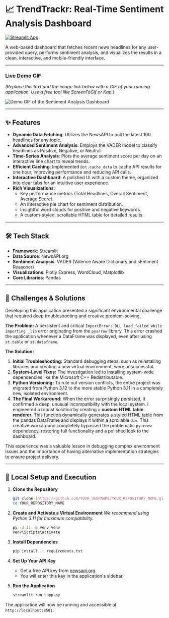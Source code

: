 # 📈 TrendTrackr: Real-Time Sentiment Analysis Dashboard

[![Streamlit App](https://static.streamlit.io/badges/streamlit_badge_black_white.svg)](https://YOUR_DEPLOYED_APP_LINK_HERE)

A web-based dashboard that fetches recent news headlines for any user-provided query, performs sentiment analysis, and visualizes the results in a clean, interactive, and mobile-friendly interface.

---

### **Live Demo GIF**
*(Replace this text and the image link below with a GIF of your running application. Use a free tool like ScreenToGif or Kap.)*

![Demo GIF of the Sentiment Analysis Dashboard](https://media.giphy.com/media/v1.Y2lkPTc5MGI3NjExbGM1dnhwZGRuc3Y2enZ5cGJ1dGpscDdxYjUxcjJid3V0ajdnaG5kZyZlcD12MV9pbnRlcm5hbF9naWZfYnlfaWQmY3Q9Zw/L1R1tvI9svkIWwpY2b/giphy.gif)

---

## ✨ Features

-   **Dynamic Data Fetching**: Utilizes the NewsAPI to pull the latest 100 headlines for any topic.
-   **Advanced Sentiment Analysis**: Employs the VADER model to classify headlines as Positive, Negative, or Neutral.
-   **Time-Series Analysis**: Plots the average sentiment score per day on an interactive line chart to reveal trends.
-   **Efficient Caching**: Implemented `@st.cache_data` to cache API results for one hour, improving performance and reducing API calls.
-   **Interactive Dashboard**: A polished UI with a custom theme, organized into clear tabs for an intuitive user experience.
-   **Rich Visualizations**:
    -   Key performance metrics (Total Headlines, Overall Sentiment, Average Score).
    -   An interactive pie chart for sentiment distribution.
    -   Insightful word clouds for positive and negative keywords.
    -   A custom-styled, scrollable HTML table for detailed results.

---

## 🛠️ Tech Stack

-   **Framework**: Streamlit
-   **Data Source**: NewsAPI.org
-   **Sentiment Analysis**: VADER (Valence Aware Dictionary and sEntiment Reasoner)
-   **Visualizations**: Plotly Express, WordCloud, Matplotlib
-   **Core Libraries**: Pandas

---

## 🧠 Challenges & Solutions

Developing this application presented a significant environmental challenge that required deep troubleshooting and creative problem-solving.

**The Problem:** A persistent and critical `ImportError: DLL load failed while importing _lib` error originating from the `pyarrow` library. This error crashed the application whenever a DataFrame was displayed, even after using `st.table` or `st.dataframe`.

**The Solution:**
1.  **Initial Troubleshooting:** Standard debugging steps, such as reinstalling libraries and creating a new virtual environment, were unsuccessful.
2.  **System-Level Fixes:** The investigation led to installing system-wide dependencies like the Microsoft C++ Redistributable.
3.  **Python Versioning:** To rule out version conflicts, the entire project was migrated from Python 3.12 to the more stable Python 3.11 in a completely new, isolated environment.
4.  **The Final Workaround:** When the error surprisingly persisted, it confirmed a deep, unusual incompatibility with the local system. I engineered a robust solution by creating a **custom HTML table renderer**. This function dynamically generates a styled HTML table from the pandas DataFrame and displays it within a scrollable `div`. This creative workaround completely bypassed the problematic `pyarrow` dependency, restoring full functionality and a polished look to the dashboard.

This experience was a valuable lesson in debugging complex environment issues and the importance of having alternative implementation strategies to ensure project delivery.

---

## 🚀 Local Setup and Execution

1.  **Clone the Repository**
    ```bash
    git clone [https://github.com/YOUR_USERNAME/YOUR_REPOSITORY_NAME.git](https://github.com/YOUR_USERNAME/YOUR_REPOSITORY_NAME.git)
    cd YOUR_REPOSITORY_NAME
    ```

2.  **Create and Activate a Virtual Environment**
    *We recommend using Python 3.11 for maximum compatibility.*
    ```bash
    py -3.11 -m venv venv
    venv\Scripts\activate
    ```

3.  **Install Dependencies**
    ```bash
    pip install -r requirements.txt
    ```

4.  **Set Up Your API Key**
    - Get a free API key from [newsapi.org](https://newsapi.org/).
    - You will enter this key in the application's sidebar.

5.  **Run the Application**
    ```bash
    streamlit run sapp.py
    ```

The application will now be running and accessible at `http://localhost:8501`.